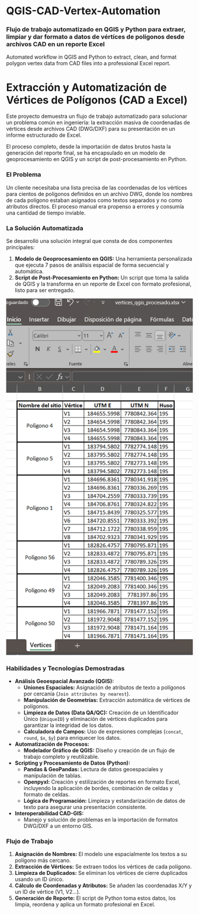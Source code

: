 # QGIS-CAD-Vertex-Automation
### Flujo de trabajo automatizado en QGIS y Python para extraer, limpiar y dar formato a datos de vértíces de polígonos desde archivos CAD en un reporte Excel
Automated workflow in QGIS and Python to extract, clean, and format polygon vertex data from CAD files into a professional Excel report.

# Extracción y Automatización de Vértices de Polígonos (CAD a Excel)

Este proyecto demuestra un flujo de trabajo automatizado para solucionar un problema común en ingeniería: la extracción masiva de coordenadas de vértices desde archivos CAD (DWG/DXF) para su presentación en un informe estructurado de Excel.

El proceso completo, desde la importación de datos brutos hasta la generación del reporte final, se ha encapsulado en un modelo de geoprocesamiento en QGIS y un script de post-procesamiento en Python.

### El Problema
Un cliente necesitaba una lista precisa de las coordenadas de los vértices para cientos de polígonos definidos en un archivo DWG, donde los nombres de cada polígono estaban asignados como textos separados y no como atributos directos. El proceso manual era propenso a errores y consumía una cantidad de tiempo inviable.

### La Solución Automatizada
Se desarrolló una solución integral que consta de dos componentes principales:

1.  **Modelo de Geoprocesamiento en QGIS:** Una herramienta personalizada que ejecuta 7 pasos de análisis espacial de forma secuencial y automática.
2.  **Script de Post-Procesamiento en Python:** Un script que toma la salida de QGIS y la transforma en un reporte de Excel con formato profesional, listo para ser entregado.

![Resultado Final](resultado_ejemplo/resultado_final.png)

### Habilidades y Tecnologías Demostradas
* **Análisis Geoespacial Avanzado (QGIS):**
    * **Uniones Espaciales:** Asignación de atributos de texto a polígonos por cercanía (`Join attributes by nearest`).
    * **Manipulación de Geometrías:** Extracción automática de vértices de polígonos.
    * **Limpieza de Datos (Data QA/QC):** Creación de un Identificador Único (`UniqueID`) y eliminación de vértices duplicados para garantizar la integridad de los datos.
    * **Calculadora de Campos:** Uso de expresiones complejas (`concat`, `round`, `$x`, `$y`) para enriquecer los datos.
* **Automatización de Procesos:**
    * **Modelador Gráfico de QGIS:** Diseño y creación de un flujo de trabajo completo y reutilizable.
* **Scripting y Procesamiento de Datos (Python):**
    * **Pandas & GeoPandas:** Lectura de datos geoespaciales y manipulación de tablas.
    * **Openpyxl:** Creación y estilización de reportes en formato Excel, incluyendo la aplicación de bordes, combinación de celdas y formato de celdas.
    * **Lógica de Programación:** Limpieza y estandarización de datos de texto para asegurar una presentación consistente.
* **Interoperabilidad CAD-GIS:**
    * Manejo y solución de problemas en la importación de formatos DWG/DXF a un entorno GIS.

### Flujo de Trabajo
1.  **Asignación de Nombres:** El modelo une espacialmente los textos a su polígono más cercano.
2.  **Extracción de Vértices:** Se extraen todos los vértices de cada polígono.
3.  **Limpieza de Duplicados:** Se eliminan los vértices de cierre duplicados usando un ID único.
4.  **Cálculo de Coordenadas y Atributos:** Se añaden las coordenadas X/Y y un ID de vértice (V1, V2...).
5.  **Generación de Reporte:** El script de Python toma estos datos, los limpia, reordena y aplica un formato profesional en Excel.
